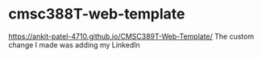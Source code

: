 # cmsc388T-web-template
https://ankit-patel-4710.github.io/CMSC389T-Web-Template/
The custom change I made was adding my LinkedIn
